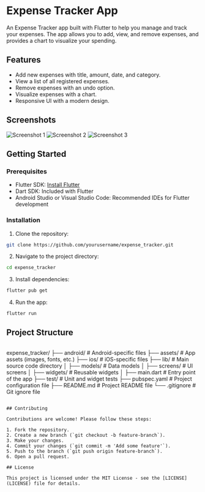# Expense Tracker App

An Expense Tracker app built with Flutter to help you manage and track your expenses. The app allows you to add, view, and remove expenses, and provides a chart to visualize your spending.

## Features

- Add new expenses with title, amount, date, and category.
- View a list of all registered expenses.
- Remove expenses with an undo option.
- Visualize expenses with a chart.
- Responsive UI with a modern design.

## Screenshots

![Screenshot 1](screenshots\screenshot_1.jpg)
![Screenshot 2](screenshots\screenshot_2.jpg)
![Screenshot 3](screenshots\screenshot_3.jpg)

## Getting Started

### Prerequisites

- Flutter SDK: [Install Flutter](https://flutter.dev/docs/get-started/install)
- Dart SDK: Included with Flutter
- Android Studio or Visual Studio Code: Recommended IDEs for Flutter development

### Installation

1. Clone the repository:

```bash
git clone https://github.com/yourusername/expense_tracker.git
```

2. Navigate to the project directory:

```bash
cd expense_tracker
```

3. Install dependencies:

```bash
flutter pub get
```

4. Run the app:

```bash
flutter run
```

## Project Structure
```
```
expense_tracker/
├── android/                # Android-specific files
├── assets/                 # App assets (images, fonts, etc.)
├── ios/                    # iOS-specific files
├── lib/                    # Main source code directory
│   ├── models/             # Data models
│   ├── screens/            # UI screens
│   ├── widgets/            # Reusable widgets
│   ├── main.dart           # Entry point of the app
├── test/                   # Unit and widget tests
├── pubspec.yaml            # Project configuration file
├── README.md               # Project README file
└── .gitignore              # Git ignore file
```

## Contributing

Contributions are welcome! Please follow these steps:

1. Fork the repository.
2. Create a new branch (`git checkout -b feature-branch`).
3. Make your changes.
4. Commit your changes (`git commit -m 'Add some feature'`).
5. Push to the branch (`git push origin feature-branch`).
6. Open a pull request.

## License

This project is licensed under the MIT License - see the [LICENSE](LICENSE) file for details.